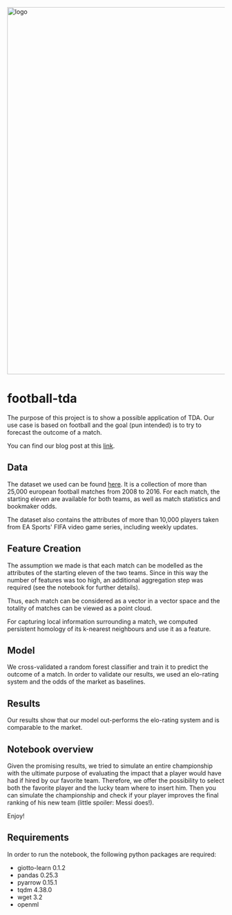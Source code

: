 <img src="https://www.giotto.ai/static/vector/logo.svg" alt="logo" width="850"/>

# football-tda
The purpose of this project is to show a possible application of TDA. Our use case is 
based on football and the goal (pun intended) is to try to forecast the outcome of a
match. 

You can find our blog post at this 
[link](https://towardsdatascience.com/the-shape-of-football-games-1589dc4e652a).

## Data
The dataset we used can be found [here](https://www.kaggle.com/hugomathien/soccer).
It is a collection of more than 25,000 european football matches from 2008 to 2016. 
For each match, the starting eleven are available for both teams, as well as match 
statistics and bookmaker odds. 

The dataset also contains the attributes of more than 10,000 players taken from EA 
Sports' FIFA video game series, including weekly updates. 

## Feature Creation
The assumption we made is that each match can be modelled as the attributes of the 
starting eleven of the two teams. Since in this way the number of features was too 
high, an additional aggregation step was required (see the notebook for further 
details). 

Thus, each match can be considered as a vector in a vector space and the totality of 
matches can be viewed as a point cloud.

For capturing local information surrounding a match, we computed persistent homology 
of its k-nearest neighbours and use it as a feature. 

## Model
We cross-validated a random forest classifier and train it to predict the outcome of 
a match. In order to validate our results, we used an elo-rating system and the odds 
of the market as baselines. 

## Results
Our results show that our model out-performs the elo-rating system and is 
comparable to the market.  

## Notebook overview
Given the promising results, we tried to simulate an entire championship with the 
ultimate purpose of evaluating the impact that a player would have had if hired by 
our favorite team. Therefore, we offer the possibility to select both the favorite 
player and the lucky team where to insert him. Then you can simulate the championship
and check if your player improves the final ranking of his new team (little spoiler: 
Messi does!). 

Enjoy!

## Requirements
In order to run the notebook, the following python packages are required: 

- giotto-learn 0.1.2
- pandas 0.25.3
- pyarrow 0.15.1
- tqdm 4.38.0
- wget 3.2  
- openml
